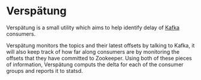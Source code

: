 # Verspätung

Verspätung is a small utility which aims to help identify delay of
[Kafka](http://kafka.apache.org) consumers.

Verspätung monitors the topics and their latest offsets by talking to Kafka, it
will also keep track of how far along consumers are by monitoring the offsets
that they have committed to Zookeeper. Using both of these pieces of
information, Verspätung computs the delta for each of the consumer groups and
reports it to statsd.




